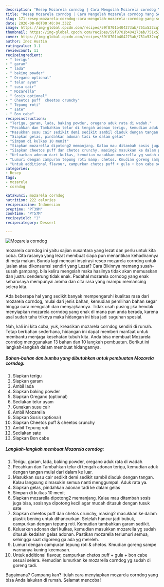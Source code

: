 ```yaml
---
description: "Resep Mozarela corndog | Cara Mengolah Mozarela corndog Yang Sempurna"
title: "Resep Mozarela corndog | Cara Mengolah Mozarela corndog Yang Sempurna"
slug: 171-resep-mozarela-corndog-cara-mengolah-mozarela-corndog-yang-sempurna
date: 2020-08-06T00:40:04.332Z
image: https://img-global.cpcdn.com/recipes/59f8701b404273ab/751x532cq70/mozarela-corndog-foto-resep-utama.jpg
thumbnail: https://img-global.cpcdn.com/recipes/59f8701b404273ab/751x532cq70/mozarela-corndog-foto-resep-utama.jpg
cover: https://img-global.cpcdn.com/recipes/59f8701b404273ab/751x532cq70/mozarela-corndog-foto-resep-utama.jpg
author: Inez Austin
ratingvalue: 3.1
reviewcount: 11
recipeingredient:
- " terigu"
- " garam"
- " lada"
- " baking powder"
- " Oregano optional"
- " telur ayam"
- " susu cair"
- " Mozarella"
- " Sosis optional"
- " Cheetos puff  cheetos crunchy"
- " Tepung roti"
- " sate"
- " Bon cabe"
recipeinstructions:
- "Terigu, garam, lada, baking powder, oregano aduk rata di wadah."
- "Pecahkan dan Tambahkan telur di tengah adonan terigu, kemudian aduk dengan tangan mulai dari dalam ke luar."
- "Masukkan susu cair sedikit demi sedikit sambil diaduk dengan tangan. Kalau langsung dimasukin semua nanti menggumpal. Aduk rata ya."
- "Siapkan gelas, pindahkan adonan tadi ke dalam gelas"
- "Simpan di kulkas 10 menit"
- "Siapkan mozarella dipotong2 memanjang. Kalau mau ditambah sosis juga bisa, sosisnya dipotong kecil agar mudah ditusuk dengan tusuk sate"
- "Siapkan cheetos puff dan chetos crunchy, masing2 masukkan ke dalam plastik bening untuk dihancurkan. Setelah hancur jadi bubuk, campurkan dengan tepung roti. Kemudian tambahkan garam sedikit."
- "Keluarkan adonan dari kulkas, kemudian masukkan mozarella yg sudah ditusuk kedalam gelas adonan. Pastikan mozarella terlumuri semua, sehingga saat digoreng ga ada yg meleleh."
- "Lumuri dengan campuran tepung roti &amp; chetos. Kmudian goreng sampe warnanya kuning keemasan."
- "Untuk additional flavour, campurkan chetos puff + gula + bon cabe sesuai selera. Kemudian lumurkan ke mozarella corndog yg sudah di goreng tadi."
categories:
- Resep
tags:
- mozarela
- corndog

katakunci: mozarela corndog 
nutrition: 222 calories
recipecuisine: Indonesian
preptime: "PT39M"
cooktime: "PT57M"
recipeyield: "1"
recipecategory: Dessert

---
```



![Mozarela corndog](https://img-global.cpcdn.com/recipes/59f8701b404273ab/751x532cq70/mozarela-corndog-foto-resep-utama.jpg)


mozarela corndog ini yaitu sajian nusantara yang lezat dan perlu untuk kita coba. Cita rasanya yang lezat membuat siapa pun menantikan kehadirannya di meja makan.
Bunda lagi mencari inspirasi resep mozarela corndog untuk jualan atau dikonsumsi sendiri yang Lezat? Cara Bikinnya memang susah-susah gampang. bila keliru mengolah maka hasilnya tidak akan memuaskan dan justru cenderung tidak enak. Padahal mozarela corndog yang enak seharusnya mempunyai aroma dan cita rasa yang mampu memancing selera kita.



Ada beberapa hal yang sedikit banyak mempengaruhi kualitas rasa dari mozarela corndog, mulai dari jenis bahan, kemudian pemilihan bahan segar hingga cara mengolah dan menyajikannya. Tidak usah pusing jika hendak menyiapkan mozarela corndog yang enak di mana pun anda berada, karena asal sudah tahu triknya maka hidangan ini bisa jadi suguhan spesial.


Nah, kali ini kita coba, yuk, kreasikan mozarela corndog sendiri di rumah. Tetap berbahan sederhana, hidangan ini dapat memberi manfaat untuk membantu menjaga kesehatan tubuh kita. Anda bisa membuat Mozarela corndog menggunakan 13 bahan dan 10 langkah pembuatan. Berikut ini langkah-langkah dalam membuat hidangannya.

<!--inarticleads1-->

##### Bahan-bahan dan bumbu yang dibutuhkan untuk pembuatan Mozarela corndog:

1. Siapkan  terigu
1. Siapkan  garam
1. Ambil  lada
1. Siapkan  baking powder
1. Siapkan  Oregano (optional)
1. Sediakan  telur ayam
1. Gunakan  susu cair
1. Ambil  Mozarella
1. Siapkan  Sosis (optional)
1. Siapkan  Cheetos puff &amp; cheetos crunchy
1. Ambil  Tepung roti
1. Sediakan  sate
1. Siapkan  Bon cabe




<!--inarticleads2-->

##### Langkah-langkah membuat Mozarela corndog:

1. Terigu, garam, lada, baking powder, oregano aduk rata di wadah.
1. Pecahkan dan Tambahkan telur di tengah adonan terigu, kemudian aduk dengan tangan mulai dari dalam ke luar.
1. Masukkan susu cair sedikit demi sedikit sambil diaduk dengan tangan. Kalau langsung dimasukin semua nanti menggumpal. Aduk rata ya.
1. Siapkan gelas, pindahkan adonan tadi ke dalam gelas
1. Simpan di kulkas 10 menit
1. Siapkan mozarella dipotong2 memanjang. Kalau mau ditambah sosis juga bisa, sosisnya dipotong kecil agar mudah ditusuk dengan tusuk sate
1. Siapkan cheetos puff dan chetos crunchy, masing2 masukkan ke dalam plastik bening untuk dihancurkan. Setelah hancur jadi bubuk, campurkan dengan tepung roti. Kemudian tambahkan garam sedikit.
1. Keluarkan adonan dari kulkas, kemudian masukkan mozarella yg sudah ditusuk kedalam gelas adonan. Pastikan mozarella terlumuri semua, sehingga saat digoreng ga ada yg meleleh.
1. Lumuri dengan campuran tepung roti &amp; chetos. Kmudian goreng sampe warnanya kuning keemasan.
1. Untuk additional flavour, campurkan chetos puff + gula + bon cabe sesuai selera. Kemudian lumurkan ke mozarella corndog yg sudah di goreng tadi.




Bagaimana? Gampang kan? Itulah cara menyiapkan mozarela corndog yang bisa Anda lakukan di rumah. Selamat mencoba!
